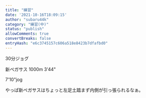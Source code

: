 ```yaml
---
title: "練習"
date: '2021-10-16T18:09:15'
author: "subaru44k"
category: "練習(中)"
status: "publish"
allowComments: true
convertBreaks: false
entryHash: "e6c3745157c606a518e8423b7dfafbd0"
---
```

30分ジョグ

新ペガサス
1000m
3'44"

7'10"jog

やっぱ新ペガサスはちょっと左足土踏まず内側が引っ張られるなぁ。
